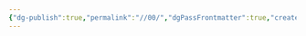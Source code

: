 ```yaml
---
{"dg-publish":true,"permalink":"//00/","dgPassFrontmatter":true,"created":"2024-12-25T16:29:03.670+08:00","updated":"2024-12-25T16:30:22.669+08:00"}
---
```


